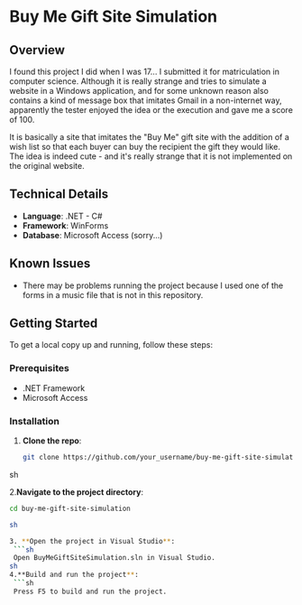 # Buy Me Gift Site Simulation

## Overview

I found this project I did when I was 17... I submitted it for matriculation in computer science. Although it is really strange and tries to simulate a website in a Windows application, and for some unknown reason also contains a kind of message box that imitates Gmail in a non-internet way, apparently the tester enjoyed the idea or the execution and gave me a score of 100.

It is basically a site that imitates the "Buy Me" gift site with the addition of a wish list so that each buyer can buy the recipient the gift they would like. The idea is indeed cute - and it's really strange that it is not implemented on the original website.

## Technical Details

- **Language**: .NET - C#
- **Framework**: WinForms
- **Database**: Microsoft Access (sorry...)

## Known Issues

- There may be problems running the project because I used one of the forms in a music file that is not in this repository.

## Getting Started

To get a local copy up and running, follow these steps:

### Prerequisites

- .NET Framework
- Microsoft Access

### Installation

1. **Clone the repo**:
   ```sh
   git clone https://github.com/your_username/buy-me-gift-site-simulation.git

 sh


2.**Navigate to the project directory**:
   ```sh
   cd buy-me-gift-site-simulation

sh

3. **Open the project in Visual Studio**:
    ```sh
    Open BuyMeGiftSiteSimulation.sln in Visual Studio.
sh 
4.**Build and run the project**:
    ```sh
    Press F5 to build and run the project.  
